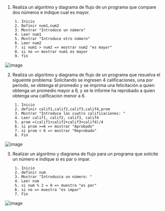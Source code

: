 1. Realiza un algoritmo y diagrama de flujo de un programa que compare dos números e indique cual es mayor.
 
        1. Inicio
        2. Definir num1,num2
        3. Mostrar "Introduce un número"
        4. Leer num1
        5. Mostrar "Introduce otro número"
        6. Leer num2
        7. si num1 > num2 => mostrar num2 "es mayor"
        8. si no => mostrar num1 es mayor
        9. fin
        
        
![image](https://user-images.githubusercontent.com/20374059/187010018-b3555e44-da88-4307-98a3-9854a0e5ba50.png)


2. Realiza un algoritmo y diagrama de flujo de un programa que resuelva el sigueinte problema: Solicitando se ingresen 4 calificaciones, una por periodo, se obtenga el promedio y se imprima una felicitación a quien obtenga un promedio mayor a 6, y se le informe ha reprobado a quien obtenga una calificacion menor a 6.

        1. Inicio
        2. definir calif1,calif2,calif3,calif4,prom
        3. Mostrar "Introduce las cuatro calificaciones: "
        4. Leer calif1, calif2, calif3, calif4
        5. prom =(calif1+calif2+calif3+calif4)/4
        6. si prom >=6 => mostrar "Aprobado"
        7. si prom < 6 => mostrar "Reprobado"
        8. Fin

![image](https://user-images.githubusercontent.com/20374059/187010131-cdd9fa3a-520a-46e0-999a-7d66a290e225.png)


3. Realizar un algoritmo y diagrama de flujo para un programa que solicite un número e indique si es par o impar.

        1. Inicio
        2. definir num
        3. Mostrar "Introduzca un número: "
        4. Leer num
        5. si num % 2 = 0 => muestra "es par"
        6. si no => muestra "es impar"
        7. Fin

![image](https://user-images.githubusercontent.com/20374059/187010236-3adc07ee-2819-4fe9-beb7-145bdd2047db.png)

